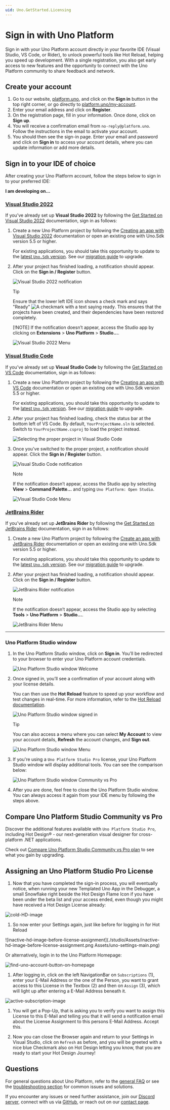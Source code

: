 ```yaml
---
uid: Uno.GetStarted.Licensing
---
```


# Sign in with Uno Platform

Sign in with your Uno Platform account directly in your favorite IDE (Visual Studio, VS Code, or Rider), to unlock powerful tools like Hot Reload, helping you speed up development. With a single registration, you also get early access to new features and the opportunity to connect with the Uno Platform community to share feedback and network.

## Create your account

1. Go to our website, [platform.uno](https://platform.uno/), and click on the **Sign in** button in the top right corner, or go directly to [platform.uno/my-account](https://platform.uno/my-account).
1. Enter your email address and click on **Register**.
1. On the registration page, fill in your information. Once done, click on **Sign up**.
1. You will receive a confirmation email from `no-reply@platform.uno`. Follow the instructions in the email to activate your account.
1. You should then see the sign-in page. Enter your email and password and click on **Sign in** to access your account details, where you can update information or add more details.

## Sign in to your IDE of choice

After creating your Uno Platform account, follow the steps below to sign in to your preferred IDE:

**I am developing on...**

### [**Visual Studio 2022**](#tab/vs2022)

If you’ve already set up **Visual Studio 2022** by following the [Get Started on Visual Studio 2022](xref:Uno.GetStarted.vs2022) documentation, sign in as follows:

1. Create a new Uno Platform project by following the [Creating an app with Visual Studio 2022](xref:Uno.GettingStarted.CreateAnApp.VS2022) documentation or open an existing one with Uno.Sdk version 5.5 or higher.

   For existing applications, you should take this opportunity to update to the [latest `Uno.Sdk` version](https://www.nuget.org/packages/Uno.Sdk). See our [migration guide](xref:Uno.Development.MigratingFromPreviousReleases) to upgrade.

1. After your project has finished loading, a notification should appear. Click on the **Sign in / Register** button.

   ![Visual Studio 2022 notification](Assets/uno-settings-notification.png)

   > [!TIP]
   > Ensure that the lower left IDE icon shows a check mark and says "Ready" ![A checkmark with a text saying ready](getting-started/wizard/assets/vs2022-ready-statusbar.png). This ensures that the projects have been created, and their dependencies have been restored completely.
   >
   > [!NOTE]
   > If the notification doesn’t appear, access the Studio app by clicking on **Extensions** > **Uno Platform** > **Studio...**.
   >
   > ![Visual Studio 2022 Menu](Assets/uno-settings-vs.png)

### [**Visual Studio Code**](#tab/vscode)

If you’ve already set up **Visual Studio Code** by following the [Get Started on VS Code](xref:Uno.GetStarted.vscode) documentation, sign in as follows:

1. Create a new Uno Platform project by following the [Creating an app with VS Code](xref:Uno.GettingStarted.CreateAnApp.VSCode) documentation or open an existing one with Uno.Sdk version 5.5 or higher.

   For existing applications, you should take this opportunity to update to the [latest `Uno.Sdk` version](https://www.nuget.org/packages/Uno.Sdk). See our [migration guide](xref:Uno.Development.MigratingFromPreviousReleases) to upgrade.

1. After your project has finished loading, check the status bar at the bottom left of VS Code. By default, `YourProjectName.sln` is selected. Switch to `YourProjectName.csproj` to load the project instead.

   ![Selecting the proper project in Visual Studio Code](Assets/uno-settings-vsc-select-project.png)

1. Once you've switched to the proper project, a notification should appear. Click the **Sign in / Register** button.

   ![Visual Studio Code notification](Assets/uno-settings-vsc-notification.png)

   > [!NOTE]
   > If the notification doesn’t appear, access the Studio app by selecting **View** > **Command Palette...** and typing `Uno Platform: Open Studio`.
   >
   > ![Visual Studio Code Menu](Assets/uno-settings-vsc.jpeg)

### [**JetBrains Rider**](#tab/rider)

If you’ve already set up **JetBrains Rider** by following the [Get Started on JetBrains Rider](xref:Uno.GetStarted.Rider) documentation, sign in as follows:

1. Create a new Uno Platform project by following the [Create an app with JetBrains Rider](xref:Uno.GettingStarted.CreateAnApp.Rider) documentation or open an existing one with Uno.Sdk version 5.5 or higher.

   For existing applications, you should take this opportunity to update to the [latest `Uno.Sdk` version](https://www.nuget.org/packages/Uno.Sdk). See our [migration guide](xref:Uno.Development.MigratingFromPreviousReleases) to upgrade.

1. After your project has finished loading, a notification should appear. Click on the **Sign in / Register** button.

   ![JetBrains Rider notification](Assets/uno-settings-rider-notification.png)

   > [!NOTE]
   > If the notification doesn’t appear, access the Studio app by selecting **Tools** > **Uno Platform** > **Studio...**.
   >
   > ![JetBrains Rider Menu](Assets/uno-settings-rider.png)

---

### Uno Platform Studio window

1. In the Uno Platform Studio window, click on **Sign in**. You’ll be redirected to your browser to enter your Uno Platform account credentials.

   ![Uno Platform Studio window Welcome](Assets/uno-studio-welcome.png)

1. Once signed in, you’ll see a confirmation of your account along with your license details.

   You can then use the **Hot Reload** feature to speed up your workflow and test changes in real-time. For more information, refer to the [Hot Reload documentation](xref:Uno.Features.HotReload).

   ![Uno Platform Studio window signed in](Assets/uno-studio-main.png)

   > [!TIP]
   > You can also access a menu where you can select **My Account** to view your account details, **Refresh** the account changes, and **Sign out**.
   >
   > ![Uno Platform Studio window Menu](Assets/uno-studio-menu.png)

1. If you're using a `Uno Platform Studio Pro` license, your Uno Platform Studio window will display additional tools. You can see the comparison below:

   ![Uno Platform Studio window Community vs Pro](Assets/uno-studio-main-com-vs-pro.png)

1. After you are done, feel free to close the Uno Platform Studio window. You can always access it again from your IDE menu by following the steps above.

## Compare Uno Platform Studio Community vs Pro

Discover the additional features available with `Uno Platform Studio Pro`, including Hot Design® - our next-generation visual designer for cross-platform .NET applications.

Check out [Compare Uno Platform Studio Community vs Pro plan](https://platform.uno/select-subscription/) to see what you gain by upgrading.

## Assigning an Uno Platform Studio Pro License

1. Now that you have completed the sign-in process, you will eventually notice, when running your new Templated Uno App in the Debugger, a small Snowflake right beside the Hot Design Flame Icon if you have been under the beta list and your access ended, even though you might have received a Hot Design License already:

  ![cold-HD-image](./studio/Assets/cold-hd-after-beta-end.png)

1. So now enter your Settings again, just like before for logging in for Hot Reload

  ![inactive-hd-image-before-license-assignment](./studio/Assets/inactive-hd-image-before-license-assignment.png Assets/uno-settings-main.png)

   Or alternatively, login in to the Uno Platform Homepage:

  ![find-uno-account-button-on-homepage](./studio/Assets/find-uno-account-button-on-homepage.png)

1. After logging in, click on the left NavigationBar on `Subscriptions` (1), enter your E-Mail Address or the one of the Person, you want to grant access to this License in the Textbox (2) and then on `Assign` (3), which will light up after entering a E-Mail Address beneath it.

  ![active-subscription-image](./studio/Assets/active-subscription-image.png)

1. You will get a Pop-Up, that is asking you to verify you want to assign this License to this E-Mail and telling you that it will send a notification email about the License Assignment to this persons E-Mail Address. Accept this.

1. Now you can close the Browser again and return to your Settings in Visual Studio, click on `Refresh` as before, and you will be greeted with a nice blue Checkmark also on Hot Design letting you know, that you are ready to start your Hot Design Journey!

## Questions

For general questions about Uno Platform, refer to the [general FAQ](xref:Uno.Development.FAQ) or see the [troubleshooting section](xref:Uno.UI.CommonIssues) for common issues and solutions.

If you encounter any issues or need further assistance, join our [Discord server](https://platform.uno/discord), connect with us via [GitHub](https://github.com/unoplatform/uno/discussions), or reach out on our [contact page](https://platform.uno/contact).

